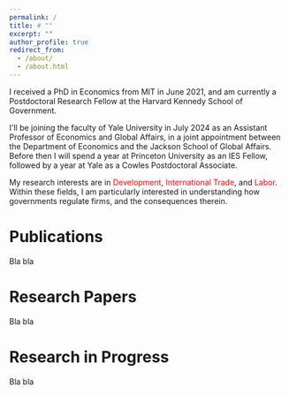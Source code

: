 ```yaml
---
permalink: /
title: # ""
excerpt: ""
author_profile: true
redirect_from: 
  - /about/
  - /about.html
---
```


I received a PhD in Economics from MIT in June 2021, and am currently a Postdoctoral Research Fellow at the Harvard Kennedy School of Government.

I'll be joining the faculty of Yale University in July 2024 as an Assistant Professor of Economics and Global Affairs, in a joint appointment between the Department of Economics and the Jackson School of Global Affairs. Before then I will spend a year at Princeton University as an IES Fellow, followed by a year at Yale as a Cowles Postdoctoral Associate. 

My research interests are in <span style="color:red">Development</span>, <span style="color:red">International Trade</span>, and <span style="color:red">Labor</span>. Within these fields, I am particularly interested in understanding how governments regulate firms, and the consequences therein.

Publications
======
Bla bla

Research Papers
======
Bla bla

Research in Progress
======
Bla bla

